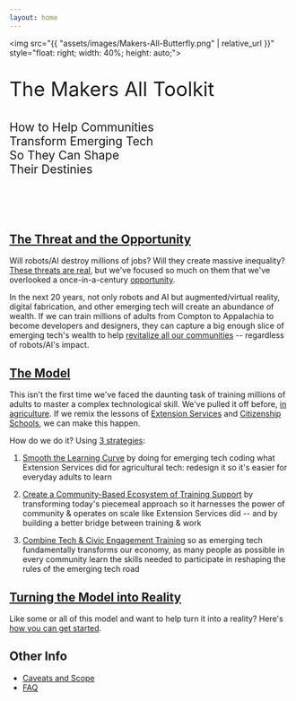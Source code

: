 ```yaml
---
layout: home
---
```

<!-- <img src="{{'/assets/images/makers-all-banner.png'  | relative_url }} "> -->

<img src="{{ "assets/images/Makers-All-Butterfly.png" | relative_url }}" style="float: right; width: 40%; height: auto;">
<p style="font-size: 250%;">The Makers All Toolkit</p>
<p style="font-size: 150%;">How to Help Communities<br/> Transform Emerging Tech<br/> So They Can Shape <br/>Their Destinies<br/></p>
<div style="clear: both; padding-bottom: 50px;"></div>




## [The Threat and the Opportunity](pages/10-intro/10-threat-opportunity.html)
Will robots/AI destroy millions of jobs? Will they create massive inequality? [These threats are real](pages/10-intro/10-threat-opportunity.html), but we've focused so much on them that we've overlooked a once-in-a-century [opportunity](pages/10-intro/10-threat-opportunity.html#opportunity).

In the next 20 years, not only robots and AI but augmented/virtual reality, digital fabrication, and other emerging tech will create an abundance of wealth. If we can train millions of adults from Compton to Appalachia to become developers and designers, they can capture a big enough slice of emerging tech's wealth to help [revitalize all our communities](pages/10-intro/10-threat-opportunity.html#opportunity) -- regardless of robots/AI's impact.


## [The Model](pages/10-intro/30-extension-citizenship-schools.html)
 
This isn't the first time we've faced the daunting task of training millions of adults to master a complex technological skill. We've pulled it off before, [in agriculture](pages/10-intro/30-extension-citizenship-schools.html). If we remix the lessons of [Extension Services](pages/10-intro/30-extension-citizenship-schools.html#extension-services) and [Citizenship Schools](pages/10-intro/30-extension-citizenship-schools.html#citizenship-schools), we can make this happen.

How do we do it? Using [3 strategies](pages/strategies.html):

1. [Smooth the Learning Curve](pages/30-smooth/00-index.html) by doing for emerging tech coding what Extension Services did for agricultural tech: redesign it so it's easier for everyday adults to learn

2. [Create a Community-Based Ecosystem of Training Support](pages/50-support/00-index.html) by transforming today's piecemeal approach so it harnesses the power of community &amp; operates on scale like Extension Services did --  and by building a better bridge between training &amp; work

3. [Combine Tech &amp; Civic Engagement Training](pages/70-civic/00-index.html) so as emerging tech fundamentally transforms our economy, as many people as possible in every community learn the skills needed to participate in reshaping the rules of the emerging tech road

## [Turning the Model into Reality](pages/90-organize/00-index.html)
Like some or all of this model and want to help turn it into a reality?  Here's [how you can get started](pages/90-organize/00-index.html).

## Other Info
- [Caveats and Scope](pages/10-intro/50-caveats-scope.html)
- [FAQ](pages/FAQ.html)

